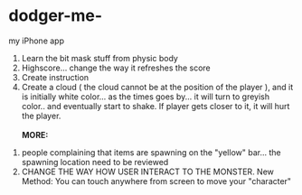 # dodger-me-
my iPhone app <BR>
1. Learn the bit mask stuff from physic body <BR>
2. Highscore… change the way it refreshes the score<BR>
3. Create instruction<BR>
4. Create a cloud ( the cloud cannot be at the position of the player ), and it is initially white color... as the times goes by... it will turn to greyish color.. and eventually start to shake. If player gets closer to it, it will hurt the player.<BR><BR>
<b>MORE: </b><BR>
1) people complaining that items are spawning on the "yellow" bar... the spawning location need to be reviewed
2) CHANGE THE WAY HOW USER INTERACT TO THE MONSTER. New Method: You can touch anywhere from screen to move your "character"
